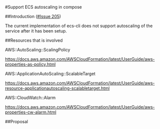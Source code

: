 <!--
Copyright 2015-2017 Amazon.com, Inc. or its affiliates. All Rights Reserved.

Licensed under the Apache License, Version 2.0 (the "License"). You may
not use this file except in compliance with the License. A copy of the
License is located at

http://aws.amazon.com/apache2.0/

or in the "license" file accompanying this file. This file is distributed
on an "AS IS" BASIS, WITHOUT WARRANTIES OR CONDITIONS OF ANY KIND, either
express or implied. See the License for the specific language governing
permissions and limitations under the License.
-->

#Support ECS autoscaling in compose

##Introduction
([#Issue 205](https://github.com/aws/amazon-ecs-cli/issues/205))

The current implementation of ecs-cli does not support autoscaling of the service after it has been setup.

##Resources that is involved

AWS::AutoScaling::ScalingPolicy

https://docs.aws.amazon.com/AWSCloudFormation/latest/UserGuide/aws-properties-as-policy.html

AWS::ApplicationAutoScaling::ScalableTarget

https://docs.aws.amazon.com/AWSCloudFormation/latest/UserGuide/aws-resource-applicationautoscaling-scalabletarget.html

AWS::CloudWatch::Alarm

https://docs.aws.amazon.com/AWSCloudFormation/latest/UserGuide/aws-properties-cw-alarm.html


##Proposal
